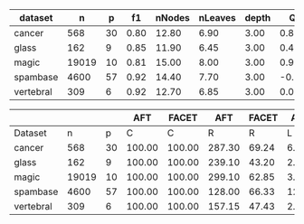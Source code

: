 | dataset | n | p | f1 | nNodes | nLeaves | depth | Q | J |
|---------|---|---|----|--------|---------|-------|---|---|
| cancer | 568 | 30 | 0.80 | 12.80 | 6.90 | 3.00 | 0.81 | 0.19 |
| glass | 162 | 9 | 0.85 | 11.90 | 6.45 | 3.00 | 0.48 | 0.37 |
| magic | 19019 | 10 | 0.81 | 15.00 | 8.00 | 3.00 | 0.92 | 0.44 |
| spambase | 4600 | 57 | 0.92 | 14.40 | 7.70 | 3.00 | -0.19 | 0.16 |
| vertebral | 309 | 6 | 0.92 | 12.70 | 6.85 | 3.00 | 0.05 | 0.56 |


|            |       |     | AFT    | FACET  | AFT   | FACET | AFT   | FACET | AFT   | FACET  |
| ---------- | ----- | --- | ------ | ------ | ----- | ----- | ----- | ----- | ----- | ------ |
| Dataset    | n     | p   | C      | C      | R     | R     | L     | L     | D     | D      |
| cancer | 568 | 30 | 100.00 | 100.00 | 287.30 | 69.24 | 6.65 | 6.25 | 4.39 | 3.87 |
| glass | 162 | 9 | 100.00 | 100.00 | 239.10 | 43.20 | 2.90 | 2.35 | 2.26 | 1.54 |
| magic | 19019 | 10 | 100.00 | 100.00 | 299.10 | 62.85 | 3.10 | 3.05 | 3.39 | 2.97 |
| spambase | 4600 | 57 | 100.00 | 100.00 | 128.00 | 66.33 | 12.65 | 5.60 | 0.89 | 0.15 |
| vertebral | 309 | 6 | 100.00 | 100.00 | 157.15 | 47.43 | 2.65 | 2.15 | 4.04 | 2.90 |
